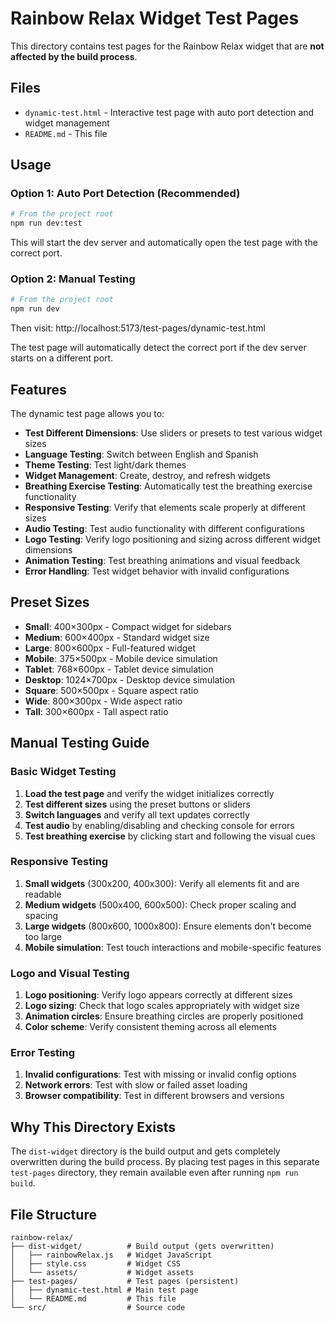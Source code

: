 # Rainbow Relax Widget Test Pages

This directory contains test pages for the Rainbow Relax widget that are **not affected by the build process**.

## Files

- `dynamic-test.html` - Interactive test page with auto port detection and widget management
- `README.md` - This file

## Usage

### Option 1: Auto Port Detection (Recommended)

```bash
# From the project root
npm run dev:test
```

This will start the dev server and automatically open the test page with the correct port.

### Option 2: Manual Testing

```bash
# From the project root
npm run dev
```

Then visit: http://localhost:5173/test-pages/dynamic-test.html

The test page will automatically detect the correct port if the dev server starts on a different port.

## Features

The dynamic test page allows you to:

- **Test Different Dimensions**: Use sliders or presets to test various widget sizes
- **Language Testing**: Switch between English and Spanish
- **Theme Testing**: Test light/dark themes
- **Widget Management**: Create, destroy, and refresh widgets
- **Breathing Exercise Testing**: Automatically test the breathing exercise functionality
- **Responsive Testing**: Verify that elements scale properly at different sizes
- **Audio Testing**: Test audio functionality with different configurations
- **Logo Testing**: Verify logo positioning and sizing across different widget dimensions
- **Animation Testing**: Test breathing animations and visual feedback
- **Error Handling**: Test widget behavior with invalid configurations

## Preset Sizes

- **Small**: 400×300px - Compact widget for sidebars
- **Medium**: 600×400px - Standard widget size
- **Large**: 800×600px - Full-featured widget
- **Mobile**: 375×500px - Mobile device simulation
- **Tablet**: 768×600px - Tablet device simulation
- **Desktop**: 1024×700px - Desktop device simulation
- **Square**: 500×500px - Square aspect ratio
- **Wide**: 800×300px - Wide aspect ratio
- **Tall**: 300×600px - Tall aspect ratio

## Manual Testing Guide

### Basic Widget Testing

1. **Load the test page** and verify the widget initializes correctly
2. **Test different sizes** using the preset buttons or sliders
3. **Switch languages** and verify all text updates correctly
4. **Test audio** by enabling/disabling and checking console for errors
5. **Test breathing exercise** by clicking start and following the visual cues

### Responsive Testing

1. **Small widgets** (300x200, 400x300): Verify all elements fit and are readable
2. **Medium widgets** (500x400, 600x500): Check proper scaling and spacing
3. **Large widgets** (800x600, 1000x800): Ensure elements don't become too large
4. **Mobile simulation**: Test touch interactions and mobile-specific features

### Logo and Visual Testing

1. **Logo positioning**: Verify logo appears correctly at different sizes
2. **Logo sizing**: Check that logo scales appropriately with widget size
3. **Animation circles**: Ensure breathing circles are properly positioned
4. **Color scheme**: Verify consistent theming across all elements

### Error Testing

1. **Invalid configurations**: Test with missing or invalid config options
2. **Network errors**: Test with slow or failed asset loading
3. **Browser compatibility**: Test in different browsers and versions

## Why This Directory Exists

The `dist-widget` directory is the build output and gets completely overwritten during the build process. By placing test pages in this separate `test-pages` directory, they remain available even after running `npm run build`.

## File Structure

```
rainbow-relax/
├── dist-widget/          # Build output (gets overwritten)
│   ├── rainbowRelax.js   # Widget JavaScript
│   ├── style.css         # Widget CSS
│   └── assets/           # Widget assets
├── test-pages/           # Test pages (persistent)
│   ├── dynamic-test.html # Main test page
│   └── README.md         # This file
└── src/                  # Source code
```
